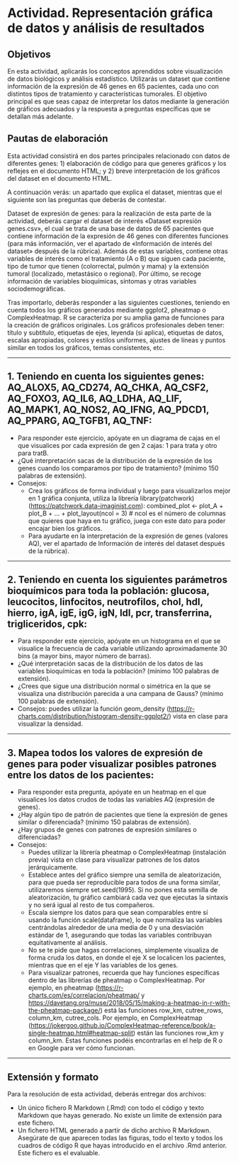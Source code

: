 # Actividad. Representación gráfica de datos y análisis de resultados

## Objetivos 
En esta actividad, aplicarás los conceptos aprendidos sobre visualización de datos biológicos y análisis estadístico. Utilizarás un dataset que contiene información de la expresión de 46 genes en 65 pacientes, cada uno con distintos tipos de tratamiento y características tumorales. El objetivo principal es que seas capaz de interpretar los datos mediante la generación de gráficos adecuados y la respuesta a preguntas específicas que se detallan más adelante.

## Pautas de elaboración

Esta actividad consistirá en dos partes principales relacionado con datos de diferentes genes: 1) elaboración de código para que generes gráficos y los reflejes en el documento HTML; y 2) breve interpretación de los gráficos del dataset en el documento HTML.

A continuación verás: un apartado que explica el dataset, mientras que el siguiente son las preguntas que deberás de contestar.

Dataset de expresión de genes: para la realización de esta parte de la actividad, deberás cargar el dataset de interés «Dataset expresión genes.csv», el cual se trata de una base de datos de 65 pacientes que contiene información de la expresión de 46 genes con diferentes funciones (para más información, ver el apartado de «Información de interés del dataset» después de la rúbrica). Además de estas variables, contiene otras variables de interés como el tratamiento (A o B) que siguen cada paciente, tipo de tumor que tienen (colorrectal, pulmón y mama) y la extensión tumoral (localizado, metastásico o regional). Por último, se recoge información de variables bioquímicas, síntomas y otras variables sociodemográficas.

Tras importarlo, deberás responder a las siguientes cuestiones, teniendo en cuenta todos los gráficos generados mediante ggplot2, pheatmap o ComplexHeatmap. R se caracteriza por su amplia gama de funciones para la creación de gráficos originales. Los gráficos profesionales deben tener: título y subtítulo, etiquetas de ejes, leyenda (si aplica), etiquetas de datos, escalas apropiadas, colores y estilos uniformes, ajustes de líneas y puntos similar en todos los gráficos, temas consistentes, etc.

---

## 1. Teniendo en cuenta los siguientes genes: AQ_ALOX5, AQ_CD274, AQ_CHKA, AQ_CSF2, AQ_FOXO3, AQ_IL6, AQ_LDHA, AQ_LIF, AQ_MAPK1, AQ_NOS2, AQ_IFNG, AQ_PDCD1, AQ_PPARG, AQ_TGFB1, AQ_TNF:
- Para responder este ejercicio, apóyate en un diagrama de cajas en el que visualices por cada expresión de gen 2 cajas: 1 para trata y otro para tratB.
- ¿Qué interpretación sacas de la distribución de la expresión de los genes cuando los comparamos por tipo de tratamiento? (mínimo 150 palabras de extensión).
- Consejos: 
  - Crea los gráficos de forma individual y luego para visualizarlos mejor en 1 gráfica conjunta, utiliza la librería library(patchwork) (https://patchwork.data-imaginist.com):
    combined_plot <- plot_A + plot_B + … + plot_layout(ncol = 3) # ncol es el número de columnas que quieres que haya en tu gráfico, juega con este dato para poder encajar bien los gráficos.
  - Para ayudarte en la interpretación de la expresión de genes (valores AQ), ver el apartado de Información de interés del dataset después de la rúbrica).

---

## 2. Teniendo en cuenta los siguientes parámetros bioquímicos para toda la población: glucosa, leucocitos, linfocitos, neutrofilos, chol, hdl, hierro, igA, igE, igG, igN, ldl, pcr, transferrina, trigliceridos, cpk:
- Para responder este ejercicio, apóyate en un histograma en el que se visualice la frecuencia de cada variable utilizando aproximadamente 30 bins (a mayor bins, mayor número de barras).
- ¿Qué interpretación sacas de la distribución de los datos de las variables bioquímicas en toda la población? (mínimo 100 palabras de extensión).
- ¿Crees que sigue una distribución normal o simétrica en la que se visualiza una distribución parecida a una campana de Gauss? (mínimo 100 palabras de extensión).
- Consejos: puedes utilizar la función geom_density (https://r-charts.com/distribution/histogram-density-ggplot2/) vista en clase para visualizar la densidad.

---

## 3. Mapea todos los valores de expresión de genes para poder visualizar posibles patrones entre los datos de los pacientes:
- Para responder esta pregunta, apóyate en un heatmap en el que visualices los datos crudos de todas las variables AQ (expresión de genes). 
- ¿Hay algún tipo de patrón de pacientes que tiene la expresión de genes similar o diferenciada? (mínimo 150 palabras de extensión).
- ¿Hay grupos de genes con patrones de expresión similares o diferenciadas? 
- Consejos: 
  - Puedes utilizar la librería pheatmap o ComplexHeatmap (instalación previa) vista en clase para visualizar patrones de los datos jerárquicamente.
  - Establece antes del gráfico siempre una semilla de aleatorización, para que pueda ser reproducible para todos de una forma similar, utilizaremos siempre set.seed(1995). Si no pones esta semilla de aleatorización, tu gráfico cambiará cada vez que ejecutas la sintaxis y no será igual al resto de tus compañeros.
  - Escala siempre los datos para que sean comparables entre sí usando la función scale(dataframe), lo que normaliza las variables centrándolas alrededor de una media de 0 y una desviación estándar de 1, asegurando que todas las variables contribuyan equitativamente al análisis.
  - No se te pide que hagas correlaciones, simplemente visualiza de forma cruda los datos, en donde el eje X se localicen los pacientes, mientras que en el eje Y las variables de los genes. 
  - Para visualizar patrones, recuerda que hay funciones específicas dentro de las librerías de pheatmap o ComplexHeatmap. Por ejemplo, en pheatmap (https://r-charts.com/es/correlacion/pheatmap/ y https://davetang.org/muse/2018/05/15/making-a-heatmap-in-r-with-the-pheatmap-package/) está las funciones row_km, cutree_rows, column_km, cutree_cols. Por ejemplo, en ComplexHeatmap (https://jokergoo.github.io/ComplexHeatmap-reference/book/a-single-heatmap.html#heatmap-split) están las funciones row_km y column_km. Estas funciones podéis encontrarlas en el help de R o en Google para ver cómo funcionan.

---

## Extensión y formato 
Para la resolución de esta actividad, deberás entregar dos archivos:
- Un único fichero R Markdown (.Rmd) con todo el código y texto Markdown que hayas generado. No existe un límite de extensión para este fichero.
- Un fichero HTML generado a partir de dicho archivo R Markdown. Asegúrate de que aparecen todas las figuras, todo el texto y todos los cuadros de código R que hayas introducido en el archivo .Rmd anterior. Este fichero es el evaluable.
